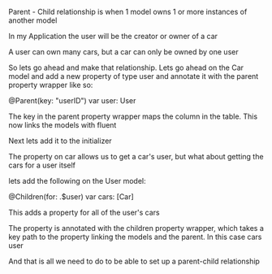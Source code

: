 Parent - Child relationship is when 1 model owns 1 or more instances of another model

In my Application the user will be the creator or owner of a car

A user can own many cars, but a car can only be owned by one user

So lets go ahead and make that relationship. Lets go ahead on the Car model and add a new property of type user and annotate it with the parent property wrapper like so:

@Parent(key: "userID")
var user: User

The key in the parent property wrapper maps the column in the table. This now links the models with fluent

Next lets add it to the initializer

The property on car allows us to get a car's user, but what about getting the cars for a user itself

lets add the following on the User model: 

@Children(for: \.$user)
var cars: [Car]

This adds a property for all of the user's cars

The property is annotated with the children property wrapper, which takes a key path to the property linking the models and the parent. In this case cars user

And that is all we need to do to be able to set up a parent-child relationship
